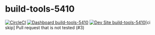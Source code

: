 # build-tools-5410

[![CircleCI](https://circleci.com/gh/pantheon-ci-bot/build-tools-5410.svg?style=shield)](https://circleci.com/gh/pantheon-ci-bot/build-tools-5410)
[![Dashboard build-tools-5410](https://img.shields.io/badge/dashboard-build_tools_5410-yellow.svg)](https://dashboard.pantheon.io/sites/a6eaf353-f6a6-4ce8-8cf7-01f368791d79#dev/code)
[![Dev Site build-tools-5410](https://img.shields.io/badge/site-build_tools_5410-blue.svg)](http://dev-build-tools-5410.pantheonsite.io/)[ci skip] Pull request that is not tested (#3)
